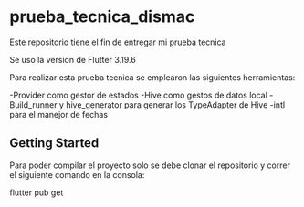 # prueba_tecnica_dismac

Este repositorio tiene el fin de entregar mi prueba tecnica

Se uso la version de Flutter 3.19.6

Para realizar esta prueba tecnica se emplearon las siguientes herramientas:

-Provider como gestor de estados
-Hive como gestos de datos local
-Build_runner y hive_generator para generar los TypeAdapter de Hive
-intl para el manejor de fechas


## Getting Started

Para poder compilar el proyecto solo se debe clonar el repositorio y correr el siguiente comando en la consola:

flutter pub get
